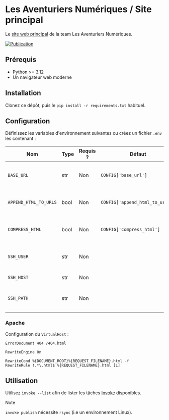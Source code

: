 # Les Aventuriers Numériques / Site principal

Le [site web principal](https://team-lan.com/) de la team Les Aventuriers Numériques.

[![Publication](https://github.com/Les-Aventuriers-Numeriques/site-principal/actions/workflows/publish.yml/badge.svg)](https://github.com/Les-Aventuriers-Numeriques/site-principal/actions/workflows/publish.yml)

## Prérequis

  - Python >= 3.12
  - Un navigateur web moderne

## Installation

Clonez ce dépôt, puis le `pip install -r requirements.txt` habituel.

## Configuration

Définissez les variables d'environnement suivantes ou créez un fichier `.env` les contenant :

| Nom                   | Type | Requis ? | Défaut                          | Description                                |
|-----------------------|------|----------|---------------------------------|--------------------------------------------|
| `BASE_URL`            | str  | Non      | `CONFIG['base_url']`            | URL de base du site pour le déploiement    |
| `APPEND_HTML_TO_URLS` | bool | Non      | `CONFIG['append_html_to_urls']` | Ajout de `.html` à la fin des URLs ou non  |
| `COMPRESS_HTML`       | bool | Non      | `CONFIG['compress_html']`       | Compression ou non de l'HTML résultant     |
| `SSH_USER`            | str  | Non      |                                 | Nom d'utilisateur SSH pour le déploiement  |
| `SSH_HOST`            | str  | Non      |                                 | Hôte cible du déploiement                  |
| `SSH_PATH`            | str  | Non      |                                 | Chemin absolu du répertoire de déploiement |

### Apache

Configuration du `VirtualHost` :

```apacheconf
ErrorDocument 404 /404.html

RewriteEngine On

RewriteCond %{DOCUMENT_ROOT}%{REQUEST_FILENAME}.html -f
RewriteRule !.*\.html$ %{REQUEST_FILENAME}.html [L]
```

## Utilisation

Utilisez `invoke --list` afin de lister les tâches [Invoke](https://www.pyinvoke.org/) disponibles.

> [!NOTE]
> `invoke publish` nécessite `rsync` (i.e un environnement Linux).